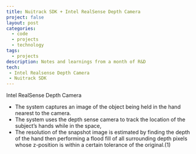```yaml
---
title: Nuitrack SDK + Intel RealSense Depth Camera
project: false
layout: post
categories:
  - code
  - projects
  - technology
tags:
  - projects
description: Notes and learnings from a month of R&D
tech:
 - Intel Realsense Depth Camera
 - Nuitrack SDK
---
```


<div class="img_row">
	<img class="col three" src="{{ site.baseurl }}/images/realsense/stereo_DT_d435_front-crop1a.png" alt="" title="Intel RealSense Depth Camera"/>
</div>
<div class="col three caption">
	Intel RealSense Depth Camera
</div>

- The system captures an image of the object being held in the hand nearest to the camera. 
-	The system uses the depth sense camera to track the location of the subject’s hands while in the space,
-	The resolution of the snapshot image is estimated by finding the depth of the hand then performing a flood fill of all surrounding depth pixels whose z-position is within a certain tolerance of the original.(1)
    